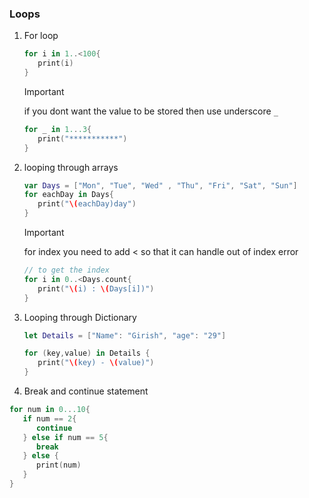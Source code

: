 ### **Loops**

1. For loop

   ```swift
   for i in 1..<100{
      print(i)
   }
   ```

   > [!IMPORTANT]
   > if you dont want the value to be stored then use underscore `_`

   ```swift
   for _ in 1...3{
      print("***********")
   }
   ```

2. looping through arrays

   ```swift
   var Days = ["Mon", "Tue", "Wed" , "Thu", "Fri", "Sat", "Sun"]
   for eachDay in Days{
      print("\(eachDay)day")
   }

   ```

   > [!IMPORTANT]
   > for index you need to add < so that it can handle out of index error

   ```swift
   // to get the index
   for i in 0..<Days.count{
      print("\(i) : \(Days[i])")
   }
   ```

3. Looping through Dictionary

   ```swift
   let Details = ["Name": "Girish", "age": "29"]

   for (key,value) in Details {
      print("\(key) - \(value)")
   }
   ```

4. Break and continue statement

```swift
for num in 0...10{
   if num == 2{
      continue
   } else if num == 5{
      break
   } else {
      print(num)
   }
}
```
